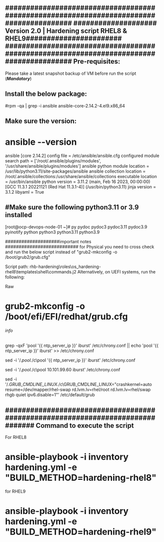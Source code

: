 ########################################################################################
#################### Version 2.0 | Hardening script RHEL8 & RHEL9#######################
########################################################################################
Pre-requisites: 
---------------
Please take a latest snapshot backup of VM before run the script (*****Mandatory*****)
 
Install the below package:
-------------------------
#rpm -qa | grep -i ansible
ansible-core-2.14.2-4.el9.x86_64
 
Make sure the version:
-----------------------
# ansible --version
ansible [core 2.14.2]
config file = /etc/ansible/ansible.cfg
configured module search path = ['/root/.ansible/plugins/modules', '/usr/share/ansible/plugins/modules']
ansible python module location = /usr/lib/python3.11/site-packages/ansible
ansible collection location = /root/.ansible/collections:/usr/share/ansible/collections
executable location = /usr/bin/ansible
python version = 3.11.2 (main, Feb 16 2023, 00:00:00) [GCC 11.3.1 20221121 (Red Hat 11.3.1-4)] (/usr/bin/python3.11)
jinja version = 3.1.2
libyaml = True
 
#Make sure the following python3.11 or 3.9 installed
----------------------------------------------------
[root@ocp-devops-node-01 ~]# py
pydoc       pydoc3      pydoc3.11   pydoc3.9    pyinotify   python      python3     python3.11  python3.9

####################important notes ###########################
for Physical you need to cross check and run the below script instead of "grub2-mkconfig -o /boot/grub2/grub.cfg"

Script path:  rhb-hardening\roles\os_hardening-rhel8\templates\shell\commands.j2
Alternatively, on UEFI systems, run the following:

Raw
# grub2-mkconfig -o /boot/efi/EFI/redhat/grub.cfg


###### info ###############
grep -qxF 'pool '{{ ntp_server_ip }}' iburst' /etc/chrony.conf || echo 'pool '{{ ntp_server_ip }}' iburst' >> /etc/chrony.conf

sed -i '/.*pool.*/c\pool '{{ ntp_server_ip }}' iburst' /etc/chrony.conf

sed -i '/.*pool.*/c\pool 10.101.99.60 iburst' /etc/chrony.conf 

sed -i '/.*GRUB_CMDLINE_LINUX.*/c\GRUB_CMDLINE_LINUX="crashkernel=auto resume=/dev/mapper/rhel-swap rd.lvm.lv=rhel/root rd.lvm.lv=rhel/swap rhgb quiet ipv6.disable=1"' /etc/default/grub

###############################################################################
Command to execute the script 
------------------------------

 For RHEL8
 # ansible-playbook -i inventory hardening.yml -e "BUILD_METHOD=hardening-rhel8"
 for RHEL9
 # ansible-playbook -i inventory hardening.yml -e "BUILD_METHOD=hardening-rhel9"
